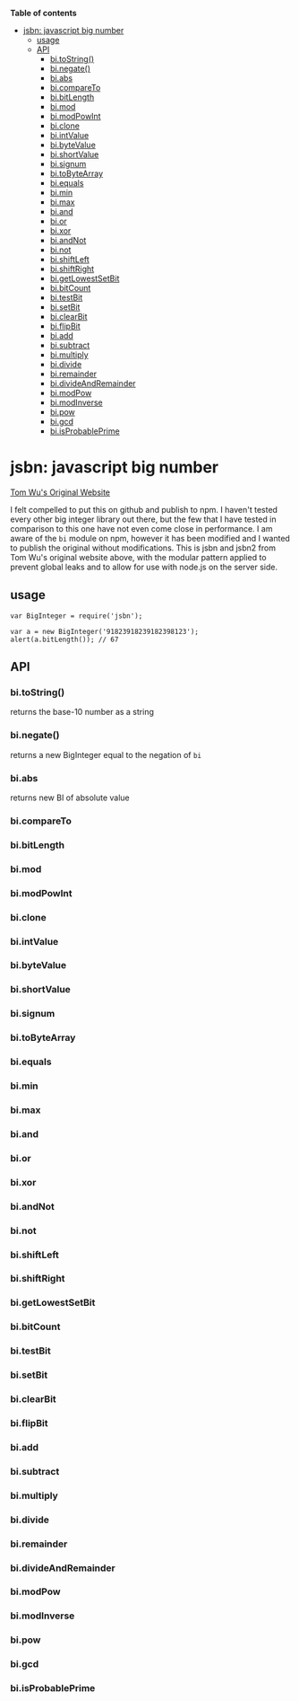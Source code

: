 <!-- START doctoc generated TOC please keep comment here to allow auto update -->
<!-- DON'T EDIT THIS SECTION, INSTEAD RE-RUN doctoc TO UPDATE -->
**Table of contents**

- [jsbn: javascript big number](#jsbn-javascript-big-number)
  - [usage](#usage)
  - [API](#api)
    - [bi.toString()](#bitostring)
    - [bi.negate()](#binegate)
    - [bi.abs](#biabs)
    - [bi.compareTo](#bicompareto)
    - [bi.bitLength](#bibitlength)
    - [bi.mod](#bimod)
    - [bi.modPowInt](#bimodpowint)
    - [bi.clone](#biclone)
    - [bi.intValue](#biintvalue)
    - [bi.byteValue](#bibytevalue)
    - [bi.shortValue](#bishortvalue)
    - [bi.signum](#bisignum)
    - [bi.toByteArray](#bitobytearray)
    - [bi.equals](#biequals)
    - [bi.min](#bimin)
    - [bi.max](#bimax)
    - [bi.and](#biand)
    - [bi.or](#bior)
    - [bi.xor](#bixor)
    - [bi.andNot](#biandnot)
    - [bi.not](#binot)
    - [bi.shiftLeft](#bishiftleft)
    - [bi.shiftRight](#bishiftright)
    - [bi.getLowestSetBit](#bigetlowestsetbit)
    - [bi.bitCount](#bibitcount)
    - [bi.testBit](#bitestbit)
    - [bi.setBit](#bisetbit)
    - [bi.clearBit](#biclearbit)
    - [bi.flipBit](#biflipbit)
    - [bi.add](#biadd)
    - [bi.subtract](#bisubtract)
    - [bi.multiply](#bimultiply)
    - [bi.divide](#bidivide)
    - [bi.remainder](#biremainder)
    - [bi.divideAndRemainder](#bidivideandremainder)
    - [bi.modPow](#bimodpow)
    - [bi.modInverse](#bimodinverse)
    - [bi.pow](#bipow)
    - [bi.gcd](#bigcd)
    - [bi.isProbablePrime](#biisprobableprime)

<!-- END doctoc generated TOC please keep comment here to allow auto update -->

# jsbn: javascript big number

[Tom Wu's Original Website](http://www-cs-students.stanford.edu/~tjw/jsbn/)

I felt compelled to put this on github and publish to npm. I haven't tested every other big integer library out there, but the few that I have tested in comparison to this one have not even come close in performance. I am aware of the `bi` module on npm, however it has been modified and I wanted to publish the original without modifications. This is jsbn and jsbn2 from Tom Wu's original website above, with the modular pattern applied to prevent global leaks and to allow for use with node.js on the server side.

## usage

    var BigInteger = require('jsbn');
    
    var a = new BigInteger('91823918239182398123');
    alert(a.bitLength()); // 67


## API

### bi.toString()

returns the base-10 number as a string

### bi.negate()

returns a new BigInteger equal to the negation of `bi`

### bi.abs

returns new BI of absolute value

### bi.compareTo



### bi.bitLength



### bi.mod



### bi.modPowInt



### bi.clone



### bi.intValue



### bi.byteValue



### bi.shortValue



### bi.signum



### bi.toByteArray



### bi.equals



### bi.min



### bi.max



### bi.and



### bi.or



### bi.xor



### bi.andNot



### bi.not



### bi.shiftLeft



### bi.shiftRight



### bi.getLowestSetBit



### bi.bitCount



### bi.testBit



### bi.setBit



### bi.clearBit



### bi.flipBit



### bi.add



### bi.subtract



### bi.multiply



### bi.divide



### bi.remainder



### bi.divideAndRemainder



### bi.modPow



### bi.modInverse



### bi.pow



### bi.gcd



### bi.isProbablePrime


